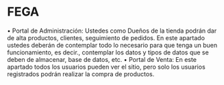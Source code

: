 # FEGA
• Portal de Administración: Ustedes como Dueños de la tienda podrán dar de alta productos, clientes, seguimiento de pedidos. En este apartado ustedes deberán de contemplar todo lo necesario para que tenga un buen funcionamiento, es decir., contemplar los datos y tipos de datos que se deben de almacenar, base de datos, etc. • Portal de Venta: En este apartado todos los usuarios pueden ver el sitio, pero solo los usuarios registrados podrán realizar la compra de productos.   
